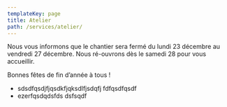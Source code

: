 ```yaml
---
templateKey: page
title: Atelier
path: /services/atelier/
---
```

Nous vous informons que le chantier sera fermé du lundi 23 décembre au vendredi 27 décembre. Nous ré-ouvrons dès le samedi 28 pour vous accueillir.

Bonnes fêtes de fin d’année à tous !

* sdsdfqsdjfjqsdkfjqksdlfjsdqfj fdfqsdfqsdf
* ezerfqsdqdsfds dsfsqdf
